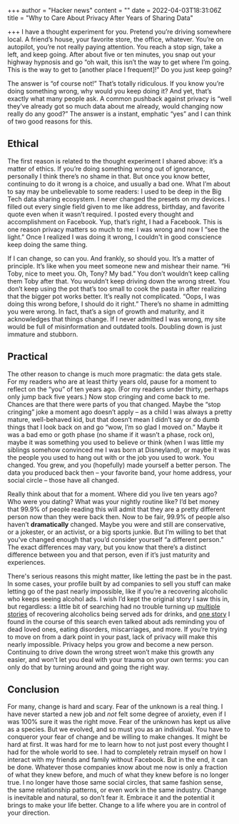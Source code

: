 +++
author = "Hacker news"
content = ""
date = 2022-04-03T18:31:06Z
title = "Why to Care About Privacy After Years of Sharing Data"

+++
I have a thought experiment for you. Pretend you’re driving somewhere local. A friend’s house, your favorite store, the office, whatever. You’re on autopilot, you’re not really paying attention. You reach a stop sign, take a left, and keep going. After about five or ten minutes, you snap out your highway hypnosis and go “oh wait, this isn’t the way to get where I’m going. This is the way to get to \[another place I frequent\]!” Do you just keep going?

The answer is “of course not!” That’s totally ridiculous. If you know you’re doing something wrong, why would you keep doing it? And yet, that’s exactly what many people ask. A common pushback against privacy is “well they’ve already got so much data about me already, would changing now really do any good?” The answer is a instant, emphatic “yes” and I can think of two good reasons for this.

## Ethical

The first reason is related to the thought experiment I shared above: it’s a matter of ethics. If you’re doing something wrong out of ignorance, personally I think there’s no shame in that. But once you know better, continuing to do it wrong is a choice, and usually a bad one. What I’m about to say may be unbelievable to some readers: I used to be deep in the Big Tech data sharing ecosystem. I never changed the presets on my devices. I filled out every single field given to me like address, birthday, and favorite quote even when it wasn’t required. I posted every thought and accomplishment on Facebook. Yup, that’s right, I had a Facebook. This is one reason privacy matters so much to me: I was wrong and now I “see the light.” Once I realized I was doing it wrong, I couldn't in good conscience keep doing the same thing.

If I can change, so can you. And frankly, so should you. It’s a matter of principle. It’s like when you meet someone new and mishear their name. “Hi Toby, nice to meet you. Oh, Tony? My bad.” You don’t wouldn’t keep calling them Toby after that. You wouldn’t keep driving down the wrong street. You don’t keep using the pot that’s too small to cook the pasta in after realizing that the bigger pot works better. It’s really not complicated. “Oops, I was doing this wrong before, I should do it right.” There’s no shame in admitting you were wrong. In fact, that’s a sign of growth and maturity, and it acknowledges that things change. If I never admitted I was wrong, my site would be full of misinformation and outdated tools. Doubling down is just immature and stubborn.

## Practical

The other reason to change is much more pragmatic: the data gets stale. For my readers who are at least thirty years old, pause for a moment to reflect on the “you” of ten years ago. (For my readers under thirty, perhaps only jump back five years.) Now stop cringing and come back to me. Chances are that there were parts of you that changed. Maybe the “stop cringing” joke a moment ago doesn’t apply – as a child I was always a pretty mature, well-behaved kid, but that doesn’t mean I didn’t say or do dumb things that I look back on and go “wow, I’m so glad I moved on.” Maybe it was a bad emo or goth phase (no shame if it wasn’t a phase, rock on), maybe it was something you used to believe or think (when I was little my siblings somehow convinced me I was born at Disneyland), or maybe it was the people you used to hang out with or the job you used to work. You changed. You grew, and you (hopefully) made yourself a better person. The data you produced back then – your favorite band, your home address, your social circle – those have all changed.

Really think about that for a moment. Where did you live ten years ago? Who were you dating? What was your nightly routine like? I’d bet money that 99.9% of people reading this will admit that they are a pretty different person now than they were back then. Now to be fair, 99.9% of people also haven’t **dramatically** changed. Maybe you were and still are conservative, or a jokester, or an activist, or a big sports junkie. But I’m willing to bet that you’ve changed enough that you’d consider yourself “a different person.” The exact differences may vary, but you know that there’s a distinct difference between you and that person, even if it’s just maturity and experiences.

There's serious reasons this might matter, like letting the past be in the past. In some cases, your profile built by ad companies to sell you stuff can make letting go of the past nearly impossible, like if you’re a recovering alcoholic who keeps seeing alcohol ads. I wish I’d kept the original story I saw this in, but regardless: a little bit of searching had no trouble turning up [multiple](https://metro.co.uk/2021/03/10/alcoholics-claim-they-are-struggling-to-hide-adverts-on-instagram-14208953/) [stories](https://teddit.net/r/stopdrinking/comments/ex7tsy/reddit_showing_targeted_advertisements_for/) of recovering alcoholics being served ads for drinks, and [one story](https://www.vox.com/the-goods/2020/4/9/21204425/targeted-ads-fertility-eating-disorder-coronavirus) I found in the course of this search even talked about ads reminding you of dead loved ones, eating disorders, miscarriages, and more. If you’re trying to move on from a dark point in your past, lack of privacy will make this nearly impossible. Privacy helps you grow and become a new person. Continuing to drive down the wrong street won’t make this growth any easier, and won’t let you deal with your trauma on your own terms: you can only do that by turning around and going the right way.

## Conclusion

For many, change is hard and scary. Fear of the unknown is a real thing. I have never started a new job and _not_ felt some degree of anxiety, even if I was 100% sure it was the right move. Fear of the unknown has kept us alive as a species. But we evolved, and so must you as an individual. You have to conqueror your fear of change and be willing to make changes. It might be hard at first. It was hard for me to learn how to not just post every thought I had for the whole world to see. I had to completely retrain myself on how I interact with my friends and family without Facebook. But in the end, it can be done. Whatever those companies know about me now is only a fraction of what they knew before, and much of what they knew before is no longer true. I no longer have those same social circles, that same fashion sense, the same relationship patterns, or even work in the same industry. Change is inevitable and natural, so don’t fear it. Embrace it and the potential it brings to make your life better. Change to a life where you are in control of your direction.